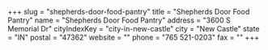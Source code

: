 +++
slug = "shepherds-door-food-pantry"
title = "Shepherds Door Food Pantry"
name = "Shepherds Door Food Pantry"
address = "3600 S Memorial Dr"
cityIndexKey = "city-in-new-castle"
city = "New Castle"
state = "IN"
postal = "47362"
website = ""
phone = "765 521-0203"
fax = ""
+++

